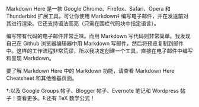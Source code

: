 Markdown Here 是一款 Google Chrome、Firefox、Safari、Opera 和 Thunderbird 扩展工具，可让你使用 Markdown‡ 编写电子邮件，并在发送前对其进行渲染。它还支持语法高亮（只需在围栏代码块中指定语言）。

编写带有代码的电子邮件非常乏味。而用 Markdown 写代码则非常简单。我发现自己在 Github 浏览器编辑器中用 Markdown 写邮件，然后将预览复制到邮件中。这样的工作流程非常荒谬，所以我决定创建一个工具，直接在电子邮件中编写和呈现 Markdown。

要了解 Markdown Here 中的 Markdown 功能，请查看 Markdown Here Cheatsheet 和其他维基页面。

†:以及 Google Groups 帖子、Blogger 帖子、Evernote 笔记和 Wordpress 帖子！查看更多。‡:还有 TeX 数学公式！
